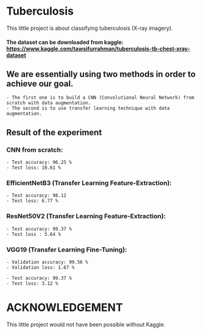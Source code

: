 # Tuberculosis
This little project is about classifying tuberculosis (X-ray imagery).

#### The dataset can be downloaded from kaggle: https://www.kaggle.com/tawsifurrahman/tuberculosis-tb-chest-xray-dataset

## We are essentially using two methods in order to achieve our goal.
    - The first one is to build a CNN (Convolutional Neural Network) from scratch with data augmentation.
    - The second is to use transfer learning technique with data augmentation.

## Result of the experiment
### CNN from scratch:
    - Test accuracy: 96.25 %
    - Test loss: 10.61 %
    
### EfficientNetB3 (Transfer Learning Feature-Extraction):
    - Test accuracy: 98.12
    - Test loss: 6.77 %
    
### ResNet50V2 (Transfer Learning Feature-Extraction):
    - Test accuracy: 99.37 %
    - Test loss : 5.64 %

### VGG19 (Transfer Learning Fine-Tuning):
    - Validation accuracy: 99.56 %
    - Validation loss: 1.67 %
    
    - Test accuracy: 99.37 %
    - Test loss: 3.12 %
    
# ACKNOWLEDGEMENT
This little project would not have been possible without Kaggle.
